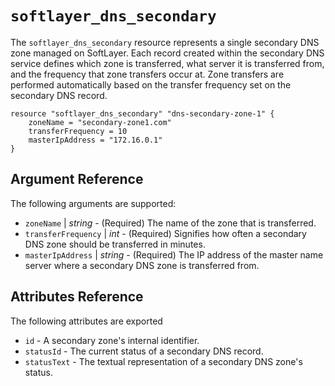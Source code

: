 # `softlayer_dns_secondary`

The `softlayer_dns_secondary` resource represents a single secondary DNS zone managed on SoftLayer. Each record created within the secondary DNS service defines which zone is transferred, what server it is transferred from, and the frequency that zone transfers occur at. Zone transfers are performed automatically based on the transfer frequency set on the secondary DNS record.

```hcl
resource "softlayer_dns_secondary" "dns-secondary-zone-1" {
    zoneName = "secondary-zone1.com"
    transferFrequency = 10
    masterIpAddress = "172.16.0.1"
}
```

## Argument Reference

The following arguments are supported:

* `zoneName` | *string* - (Required) The name of the zone that is transferred.
* `transferFrequency` | *int* - (Required) Signifies how often a secondary DNS zone should be transferred in minutes.
* `masterIpAddress` | *string* - (Required) The IP address of the master name server where a secondary DNS zone is transferred from.

## Attributes Reference

The following attributes are exported

* `id` - A secondary zone's internal identifier.
* `statusId` - The current status of a secondary DNS record.
* `statusText` - The textual representation of a secondary DNS zone's status.
